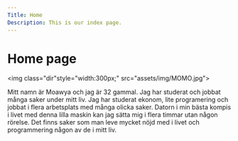```yaml
---
Title: Home
Description: This is our index page.
---
```


Home page
==========================
<img class="dir"style="width:300px;" src="assets/img/MOMO.jpg">


Mitt namn är Moawya och jag är 32 gammal. Jag har studerat och jobbat många saker under mitt liv. Jag har studerat ekonom, lite programering och jobbat i flera arbetsplats med många olicka saker. Datorn i min bästa kompis i livet med denna lilla maskin kan jag sätta mig i flera timmar utan någon rörelse. Det finns saker som man leve mycket nöjd med i livet och programmering någon av de i mitt liv.<br>




